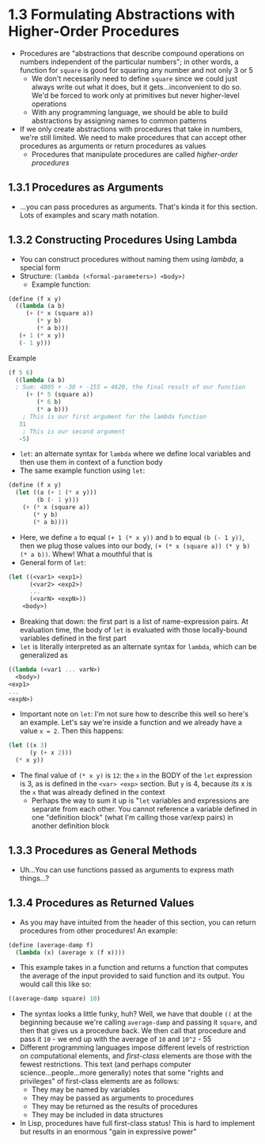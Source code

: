 # 1.3 Formulating Abstractions with Higher-Order Procedures

- Procedures are "abstractions that describe compound operations on numbers independent of the particular numbers"; in other words, a function for `square` is good for squaring any number and not only 3 or 5
  - We don't necessarily need to define `square` since we could just always write out what it does, but it gets...inconvenient to do so. We'd be forced to work only at primitives but never higher-level operations
  - With any programming language, we should be able to build abstractions by assigning names to common patterns
- If we only create abstractions with procedures that take in numbers, we're still limited. We need to make procedures that can accept other procedures as arguments or return procedures as values
  - Procedures that manipulate procedures are called _higher-order procedures_

## 1.3.1 Procedures as Arguments

- ...you can pass procedures as arguments. That's kinda it for this section. Lots of examples and scary math notation.

## 1.3.2 Constructing Procedures Using Lambda

- You can construct procedures without naming them using _lambda_, a special form
- Structure: `(lambda (<formal-parameters>) <body>)`
  - Example function:

```scheme
(define (f x y)
  ((lambda (a b)
     (+ (* x (square a))
        (* y b)
        (* a b)))
   (+ 1 (* x y))
   (- 1 y)))
```

Example

```scheme
(f 5 6)
  ((lambda (a b)
  ; Sum: 4805 + -30 + -155 = 4620, the final result of our function
     (+ (* 5 (square a))
        (* 6 b)
        (* a b)))
    ; This is our first argument for the lambda function
   31
    ; This is our second argument
   -5)
```

- `let`: an alternate syntax for `lambda` where we define local variables and then use them in context of a function body
- The same example function using `let`:

```scheme
(define (f x y)
  (let ((a (+ 1 (* x y)))
        (b (- 1 y)))
    (+ (* x (square a))
       (* y b)
       (* a b))))
```

- Here, we define `a` to equal `(+ 1 (* x y))` and `b` to equal `(b (- 1 y))`, then we plug those values into our body, `(+ (* x (square a)) (* y b) (* a b))`. Whew! What a mouthful that is
- General form of `let`:

```scheme
(let ((<var1> <exp1>)
      (<var2> <exp2>)
      ...
      (<varN> <expN>))
    <body>)
```

- Breaking that down: the first part is a list of name-expression pairs. At evaluation time, the body of `let` is evaluated with those locally-bound variables defined in the first part
- `let` is literally interpreted as an alternate syntax for `lambda`, which can be generalized as

```scheme
((lambda (<var1 ... varN>)
  <body>)
<exp1>
...
<expN>)
```

- Important note on `let`: I'm not sure how to describe this well so here's an example. Let's say we're inside a function and we already have a value `x = 2`. Then this happens:

```scheme
(let ((x 3)
      (y (+ x 2)))
  (* x y))
```

- The final value of `(* x y)` is `12`: the `x` in the BODY of the `let` expression is 3, as is defined in the `<var> <exp>` section. But `y` is 4, because _its_ x is the `x` that was already defined in the context
  - Perhaps the way to sum it up is "`let` variables and expressions are separate from each other. You cannot reference a variable defined in one "definition block" (what I'm calling those var/exp pairs) in another definition block

## 1.3.3 Procedures as General Methods

- Uh...You can use functions passed as arguments to express math things...?

## 1.3.4 Procedures as Returned Values

- As you may have intuited from the header of this section, you can return procedures from other procedures! An example:

```scheme
(define (average-damp f)
  (lambda (x) (average x (f x))))
```

- This example takes in a function and returns a function that computes the average of the input provided to said function and its output. You would call this like so:

```scheme
((average-damp square) 10)
```

- The syntax looks a little funky, huh? Well, we have that double `((` at the beginning because we're calling `average-damp` and passing it `square`, and then that gives us a procedure back. We then call that procedure and pass it `10` - we end up with the average of `10` and `10^2` - 55
- Different programming languages impose different levels of restriction on computational elements, and _first-class_ elements are those with the fewest restrictions. This text (and perhaps computer science...people...more generally) notes that some "rights and privileges" of first-class elements are as follows:
  - They may be named by variables
  - They may be passed as arguments to procedures
  - They may be returned as the results of procedures
  - They may be included in data structures
- In Lisp, procedures have full first-class status! This is hard to implement but results in an enormous "gain in expressive power"
